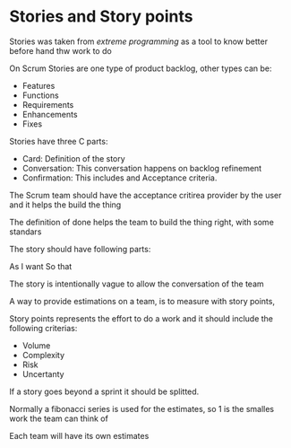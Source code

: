 
# Stories and Story points

Stories was taken from _extreme programming_ as a tool to know better before hand thw work to do

On Scrum Stories are one type of product backlog, other types can be:

- Features
- Functions
- Requirements
- Enhancements
- Fixes

Stories have three C parts:

- Card: Definition of the story
- Conversation: This conversation happens on backlog refinement
- Confirmation: This includes and Acceptance criteria.

The Scrum team should have the acceptance critirea provider by the user and it helps the build the thing

The definition of done helps the team to build the thing right, with some standars

The story should have following parts:

As <who> 
I want <what> 
So that <why>

The story is intentionally vague to allow the conversation of the team

A way to provide estimations on a team, is to measure with story points,

Story points represents the effort to do a work and it should include the following criterias:

- Volume
- Complexity
- Risk
- Uncertanty

If a story goes beyond a sprint it should be splitted.

Normally a fibonacci series is used for the estimates, so 1 is the smalles work the team can think of

Each team will have its own estimates

